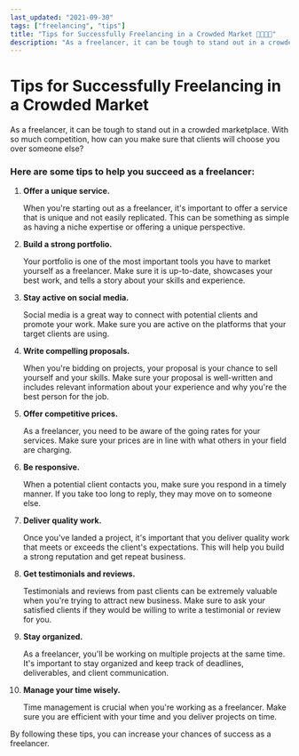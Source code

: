 ```yaml
---
last_updated: "2021-09-30"
tags: ["freelancing", "tips"]
title: "Tips for Successfully Freelancing in a Crowded Market 👨‍👨‍👦‍👦"
description: "As a freelancer, it can be tough to stand out in a crowded marketplace. With so much competition, how can you make sure that clients will choose you over someone else?"
---
```


# Tips for Successfully Freelancing in a Crowded Market

As a freelancer, it can be tough to stand out in a crowded marketplace. With so much competition, how can you make sure that clients will choose you over someone else?

### Here are some tips to help you succeed as a freelancer:

1. **Offer a unique service.**

    When you're starting out as a freelancer, it's important to offer a service that is unique and not easily replicated. This can be something as simple as having a niche expertise or offering a unique perspective.

2. **Build a strong portfolio.**

    Your portfolio is one of the most important tools you have to market yourself as a freelancer. Make sure it is up-to-date, showcases your best work, and tells a story about your skills and experience.

3. **Stay active on social media.**

    Social media is a great way to connect with potential clients and promote your work. Make sure you are active on the platforms that your target clients are using.

4. **Write compelling proposals.**

    When you're bidding on projects, your proposal is your chance to sell yourself and your skills. Make sure your proposal is well-written and includes relevant information about your experience and why you're the best person for the job.

5. **Offer competitive prices.**

    As a freelancer, you need to be aware of the going rates for your services. Make sure your prices are in line with what others in your field are charging.

6. **Be responsive.**

    When a potential client contacts you, make sure you respond in a timely manner. If you take too long to reply, they may move on to someone else.

7. **Deliver quality work.**

    Once you've landed a project, it's important that you deliver quality work that meets or exceeds the client's expectations. This will help you build a strong reputation and get repeat business.

8. **Get testimonials and reviews.**

    Testimonials and reviews from past clients can be extremely valuable when you're trying to attract new business. Make sure to ask your satisfied clients if they would be willing to write a testimonial or review for you.

9. **Stay organized.**

    As a freelancer, you'll be working on multiple projects at the same time. It's important to stay organized and keep track of deadlines, deliverables, and client communication.

10. **Manage your time wisely.**

    Time management is crucial when you're working as a freelancer. Make sure you are efficient with your time and you deliver projects on time.

By following these tips, you can increase your chances of success as a freelancer.
